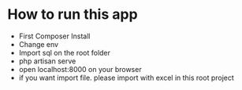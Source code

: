 # How to run this app
- First Composer Install
- Change env
- Import sql on the root folder
- php artisan serve
- open localhost:8000 on your browser
- if you want import file. please import with excel in this root project